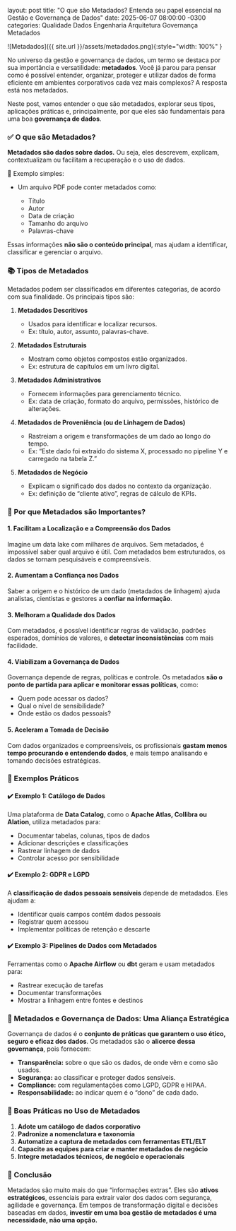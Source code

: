  
layout: post
title:  "O que são Metadados? Entenda seu papel essencial na Gestão e Governança de Dados"
date:   2025-06-07 08:00:00 -0300
categories: Qualidade Dados Engenharia Arquitetura Governança Metadados
 

![Metadados]({{ site.url }}/assets/metadados.png){:style="width: 100%" }

No universo da gestão e governança de dados, um termo se destaca por sua importância e versatilidade: **metadados**. Você já parou para pensar como é possível entender, organizar, proteger e utilizar dados de forma eficiente em ambientes corporativos cada vez mais complexos? A resposta está nos metadados.

Neste post, vamos entender o que são metadados, explorar seus tipos, aplicações práticas e, principalmente, por que eles são fundamentais para uma boa **governança de dados**.


### ✅ O que são Metadados?

**Metadados são dados sobre dados.** Ou seja, eles descrevem, explicam, contextualizam ou facilitam a recuperação e o uso de dados.

📌 Exemplo simples:

* Um arquivo PDF pode conter metadados como:

  * Título
  * Autor
  * Data de criação
  * Tamanho do arquivo
  * Palavras-chave

Essas informações **não são o conteúdo principal**, mas ajudam a identificar, classificar e gerenciar o arquivo.


### 📚 Tipos de Metadados

Metadados podem ser classificados em diferentes categorias, de acordo com sua finalidade. Os principais tipos são:

1. **Metadados Descritivos**

   * Usados para identificar e localizar recursos.
   * Ex: título, autor, assunto, palavras-chave.

2. **Metadados Estruturais**

   * Mostram como objetos compostos estão organizados.
   * Ex: estrutura de capítulos em um livro digital.

3. **Metadados Administrativos**

   * Fornecem informações para gerenciamento técnico.
   * Ex: data de criação, formato do arquivo, permissões, histórico de alterações.

4. **Metadados de Proveniência (ou de Linhagem de Dados)**

   * Rastreiam a origem e transformações de um dado ao longo do tempo.
   * Ex: “Este dado foi extraído do sistema X, processado no pipeline Y e carregado na tabela Z.”

5. **Metadados de Negócio**

   * Explicam o significado dos dados no contexto da organização.
   * Ex: definição de “cliente ativo”, regras de cálculo de KPIs.


### 🎯 Por que Metadados são Importantes?

#### 1. **Facilitam a Localização e a Compreensão dos Dados**

Imagine um data lake com milhares de arquivos. Sem metadados, é impossível saber qual arquivo é útil. Com metadados bem estruturados, os dados se tornam pesquisáveis e compreensíveis.

#### 2. **Aumentam a Confiança nos Dados**

Saber a origem e o histórico de um dado (metadados de linhagem) ajuda analistas, cientistas e gestores a **confiar na informação**.

#### 3. **Melhoram a Qualidade dos Dados**

Com metadados, é possível identificar regras de validação, padrões esperados, domínios de valores, e **detectar inconsistências** com mais facilidade.

#### 4. **Viabilizam a Governança de Dados**

Governança depende de regras, políticas e controle. Os metadados **são o ponto de partida para aplicar e monitorar essas políticas**, como:

* Quem pode acessar os dados?
* Qual o nível de sensibilidade?
* Onde estão os dados pessoais?

#### 5. **Aceleram a Tomada de Decisão**

Com dados organizados e compreensíveis, os profissionais **gastam menos tempo procurando e entendendo dados**, e mais tempo analisando e tomando decisões estratégicas.


### 🔎 Exemplos Práticos

#### ✔️ Exemplo 1: Catálogo de Dados

Uma plataforma de **Data Catalog**, como o **Apache Atlas, Collibra ou Alation**, utiliza metadados para:

* Documentar tabelas, colunas, tipos de dados
* Adicionar descrições e classificações
* Rastrear linhagem de dados
* Controlar acesso por sensibilidade

#### ✔️ Exemplo 2: GDPR e LGPD

A **classificação de dados pessoais sensíveis** depende de metadados. Eles ajudam a:

* Identificar quais campos contêm dados pessoais
* Registrar quem acessou
* Implementar políticas de retenção e descarte

#### ✔️ Exemplo 3: Pipelines de Dados com Metadados

Ferramentas como o **Apache Airflow** ou **dbt** geram e usam metadados para:

* Rastrear execução de tarefas
* Documentar transformações
* Mostrar a linhagem entre fontes e destinos


### 🧠 Metadados e Governança de Dados: Uma Aliança Estratégica

Governança de dados é o **conjunto de práticas que garantem o uso ético, seguro e eficaz dos dados**. Os metadados são o **alicerce dessa governança**, pois fornecem:

* **Transparência:** sobre o que são os dados, de onde vêm e como são usados.
* **Segurança:** ao classificar e proteger dados sensíveis.
* **Compliance:** com regulamentações como LGPD, GDPR e HIPAA.
* **Responsabilidade:** ao indicar quem é o “dono” de cada dado.

 

### 🔐 Boas Práticas no Uso de Metadados

1. **Adote um catálogo de dados corporativo**
2. **Padronize a nomenclatura e taxonomia**
3. **Automatize a captura de metadados com ferramentas ETL/ELT**
4. **Capacite as equipes para criar e manter metadados de negócio**
5. **Integre metadados técnicos, de negócio e operacionais**

 

### 📌 Conclusão

Metadados são muito mais do que “informações extras”. Eles são **ativos estratégicos**, essenciais para extrair valor dos dados com segurança, agilidade e governança. Em tempos de transformação digital e decisões baseadas em dados, **investir em uma boa gestão de metadados é uma necessidade, não uma opção.**
